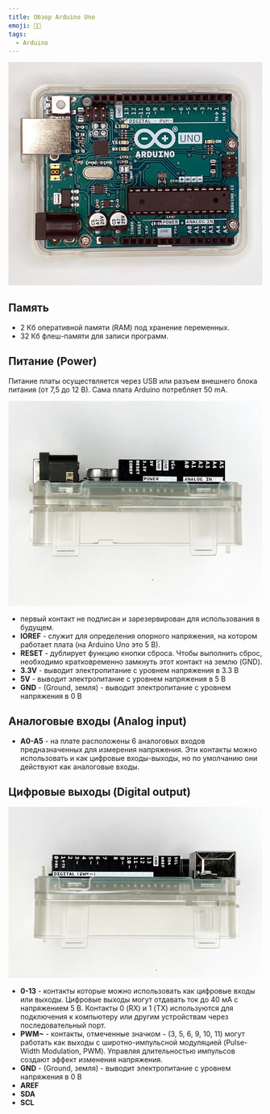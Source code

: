 ```yaml
---
title: Обзор Arduino Uno
emoji: 🕺🏼
tags:
  - Arduino
---
```


![Arduino Uno](./overview-arduino-uno/arduino.jpg)

## Память

- 2 Кб оперативной памяти (RAM) под хранение переменных.
- 32 Кб флеш-памяти для записи программ.

## Питание (Power)

Питание платы осуществляется через USB или разъем внешнего блока питания (от 7,5 до 12 В). Сама плата Arduino потребляет 50 mA.

![Arduino analog input](./overview-arduino-uno/arduino-power-input.jpg)

- первый контакт не подписан и зарезервирован для использования в будущем.
- **IOREF** - служит для определения опорного напряжения, на котором работает плата (на Arduino Uno это 5 В).
- **RESET** - дублирует функцию кнопки сброса. Чтобы выполнить сброс, необходимо кратковременно замкнуть этот контакт на землю (GND).
- **3.3V** - выводит электропитание с уровнем напряжения в 3.3 В
- **5V** - выводит электропитание с уровнем напряжения в 5 В
- **GND** - (Ground, земля) - выводит электропитание с уровнем напряжения в 0 В

## Аналоговые входы (Analog input)

- **A0-A5** - на плате расположены 6 аналоговых входов предназначенных для измерения напряжения. Эти контакты можно использовать и как цифровые входы-выходы, но по умолчанию они действуют как аналоговые входы.

## Цифровые выходы (Digital output)

![Arduino digital output](./overview-arduino-uno/arduino-digital-output.jpg)

- **0-13** - контакты которые можно использовать как цифровые входы или выходы. Цифровые выходы могут отдавать ток до 40 мА с напряжением 5 В. Контакты 0 (RX) и 1 (TX) используются для подключения к компьютеру или другим устройствам через последовательный порт.
- **PWM~** - контакты, отмеченные значком `~` (3, 5, 6, 9, 10, 11) могут работать как выходы с широтно-импульсной модуляцией (Pulse-Width Modulation, PWM). Управляя длительностью импульсов создают эффект изменения напряжения.
- **GND** - (Ground, земля) - выводит электропитание с уровнем напряжения в 0 В
- **AREF**
- **SDA**
- **SCL**